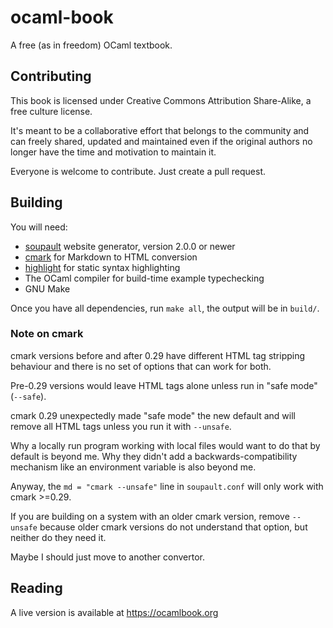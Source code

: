 # ocaml-book

A free (as in freedom) OCaml textbook.

## Contributing

This book is licensed under Creative Commons Attribution Share-Alike,
a free culture license.

It's meant to be a collaborative effort that belongs to the community
and can freely shared, updated and maintained even if the original authors no longer
have the time and motivation to maintain it.

Everyone is welcome to contribute. Just create a pull request.

## Building

You will need:

* [soupault](https://soupault.neocities.org) website generator, version 2.0.0 or newer
* [cmark](https://github.com/commonmark/cmark) for Markdown to HTML conversion
* [highlight](http://www.andre-simon.de/doku/highlight/en/highlight.php) for static syntax highlighting
* The OCaml compiler for build-time example typechecking
* GNU Make

Once you have all dependencies, run `make all`, the output will be in `build/`.

### Note on cmark

cmark versions before and after 0.29 have different HTML tag stripping behaviour
and there is no set of options that can work for both.

Pre-0.29 versions would leave HTML tags alone unless run in "safe mode" (`--safe`).

cmark 0.29 unexpectedly made "safe mode" the new default and will remove all HTML tags
unless you run it with `--unsafe`.

Why a locally run program working with local files would want to do that by default is beyond me.
Why they didn't add a backwards-compatibility mechanism like an environment variable is also beyond me.

Anyway, the `md = "cmark --unsafe"` line in `soupault.conf` will only work with cmark >=0.29.

If you are building on a system with an older cmark version, remove `--unsafe`
because older cmark versions do not understand that option, but neither do they need it.

Maybe I should just move to another convertor.

## Reading

A live version is available at https://ocamlbook.org
